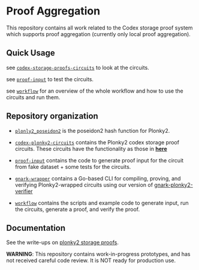 Proof Aggregation
================================

This repository contains all work related to the Codex storage proof system which supports proof aggregation (currently only local proof aggregation).

## Quick Usage
see [`codex-storage-proofs-circuits`](./codex-storage-proofs-circuits) to look at the circuits.

see [`proof-input`](./proof-input) to test the circuits.

see [`workflow`](./workflow) for an overview of the whole workflow and how to use the circuits and run them.

Repository organization
-----------------

- [`plonly2_poseidon2`](./plonky2_poseidon2) is the poseidon2 hash function for Plonky2.

- [`codex-plonky2-circuits`](./codex-plonky2-circuits) contains the Plonky2 codex storage proof circuits. These circuits have the functionality as those in [**here**](https://github.com/codex-storage/codex-storage-proofs-circuits)

- [`proof-input`](./proof-input) contains the code to generate proof input for the circuit from fake dataset + some tests for the circuits.

- [`gnark-wrapper`](./gnark-wrapper) contains a Go-based CLI for compiling, proving, and verifying Plonky2-wrapped circuits using our version of [gnark-plonky2-verifier](https://github.com/codex-storage/gnark-plonky2-verifier)

- [`workflow`](./workflow) contains the scripts and example code to generate input, run the circuits, generate a proof, and verify the proof.

Documentation
-----------------
See the write-ups on [plonky2 storage proofs](https://hackmd.io/@NQdG6IOmQE6astjwhJ6ACw/rJSsScfAR).

**WARNING**: This repository contains work-in-progress prototypes, and has not received careful code review. It is NOT ready for production use.

